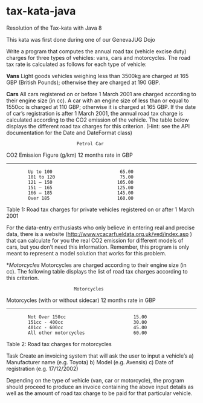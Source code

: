 # tax-kata-java
Resolution of the Tax-kata with Java 8

This kata was first done during one of our GenevaJUG Dojo

Write a program that computes the annual road tax (vehicle excise duty) charges for three types of vehicles:  vans, cars and motorcycles.
The road tax rate is calculated as follows for each type of vehicle:

**Vans**
Light goods vehicles weighing less than 3500kg are charged at 165 GBP (British Pounds); otherwise they are charged at 190 GBP.

**Cars** 
All cars registered on or before 1 March 2001 are charged according to their engine size (in cc).  A car with an engine size of less than or equal to 1550cc is charged at 110 GBP; otherwise it is charged at 165 GBP.
If the date of car’s registration is after 1 March 2001, the annual road tax charge is calculated according to the CO2 emission of the vehicle.  The table below displays the different road tax charges for this criterion.
(Hint: see the API documentation for the Date and DateFormat class)

                              Petrol Car
CO2 Emission Figure (g/km)            12 months rate in GBP
-----------------------------        ------------------------
            Up to 100                         65.00    
            101 to 120                        75.00    
            121 – 150                        105.00  
            151 – 165                        125.00  
            166 – 185                        145.00  
            Over 185                         160.00 

Table 1:  Road tax charges for private vehicles registered on or after 1 March 2001

For the data-entry enthusiasts who only believe in entering real and precise data, there is a website (http://www.vcacarfueldata.org.uk/ved/index.asp ) that can calculate for you the real CO2 emission for different models of cars, but you don’t need this information.  Remember, this program is only meant to represent a model solution that works for this problem.

**Motorcycles* 
Motorcycles are charged according to their engine size (in cc).  The following table displays the list of road tax charges according to this criterion.

                             Motorcycles  
Motorcycles (with or without sidecar)      12 months rate in GBP   
-------------------------------        ------------------------------
            Not Over 150cc                         15.00    
            151cc - 400cc                          30.00    
            401cc - 600cc                          45.00    
            All other motorcycles                  60.00   
 
Table 2:  Road tax charges for motorcycles

Task
Create an invoicing system that will ask the user to input a vehicle’s
a)         Manufacturer name (e.g. Toyota)
b)         Model (e.g. Avensis)
c)         Date of registration (e.g. 17/12/2002)

Depending on the type of vehicle (van, car or motorcycle), the program should proceed to produce an invoice containing the above input details as well as the amount of road tax charge to be paid for that particular vehicle.

